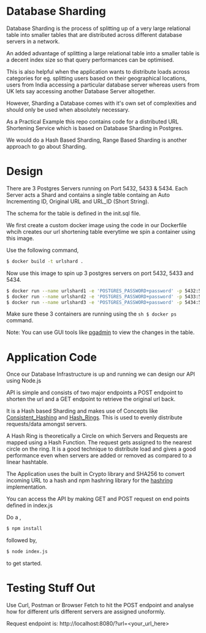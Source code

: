 # Database Sharding

Database Sharding is the process of splitting up of a very large relational table into smaller tables that are
distributed across different database servers in a network.

An added advantage of splitting a large relational table into a smaller table is a decent index size so that query
performances can be optimised.

This is also helpful when the application wants to distribute loads across categories for eg. splitting users based on their geographical locations, users from India accessing a particular database server whereas users from UK lets
say accessing another Database Server altogether.

However, Sharding a Database comes with it's own set of complexities and should only be used when absolutely necessary.

As a Practical Example this repo contains code for a distributed URL Shortening Service which is based on
Database Sharding in Postgres.

We would do a Hash Based Sharding, Range Based Sharding is another approach to go about Sharding.

# Design

There are 3 Postgres Servers running on Port 5432, 5433 & 5434. Each Server acts a Shard and contains a
single table containg an Auto Incrementing ID, Original URL and URL_ID (Short String).

The schema for the table is defined in the init.sql file.

We first create a custom docker image using the code in our Dockerfile whcih creates our url shortening table
everytime we spin a container using this image.

Use the following command,

```sh
$ docker build -t urlshard .
```

Now use this image to spin up 3 postgres servers on port 5432, 5433 and 5434.

```sh
$ docker run --name urlshard1 -e 'POSTGRES_PASSWORD+password' -p 5432:5432 -d urlshard
$ docker run --name urlshard2 -e 'POSTGRES_PASSWORD+password' -p 5433:5432 -d urlshard
$ docker run --name urlshard3 -e 'POSTGRES_PASSWORD+password' -p 5434:5432 -d urlshard
```

Make sure these 3 containers are running using the ```sh $ docker ps ```  command.

Note: You can use GUI tools like [pgadmin] to view the changes in the table. 

# Application Code

Once our Database Infrastructure is up and running we can design our API using Node.js

API is simple and consists of two major endpoints a POST endpoint to shorten the url and a GET
endpoint to retrieve the original url back.

It is a Hash based Sharding and makes use of Concepts like [Consistent_Hashing] and [Hash_Rings]. This is used to
evenly distribute requests/data amongst servers.

A Hash Ring is theoretically a Circle on which Servers and Requests are mapped using a Hash Function. The request
gets assigned to the nearest circle on the ring. It is a good technique to distribute load and gives a good performance even when servers are added or removed as compared to a linear hashtable.

The Application uses the built in Crypto library and SHA256 to convert incoming URL to a hash and npm hashring library for the [hashring] implementation.

You can access the API by making GET and POST request on end points defined in index.js

Do a , 

```sh
$ npm install
```

followed by,
```sh
$ node index.js
```

to get started.

# Testing Stuff Out

Use Curl, Postman or Browser Fetch to hit the POST endpoint and analyse how for different urls different servers
are assigned unoformly.  

Request endpoint is: http://localhost:8080/?url=<your_url_here>
 
[hashring]: <https://www.npmjs.com/package/hashring>
[pgadmin]: <https://www.pgadmin.org/docs/pgadmin4/latest/container_deployment.html>
[Consistent_Hashing]: <https://en.wikipedia.org/wiki/Consistent_hashing>
[Hash_Rings]: <https://en.wikipedia.org/wiki/Consistent_hashing>
